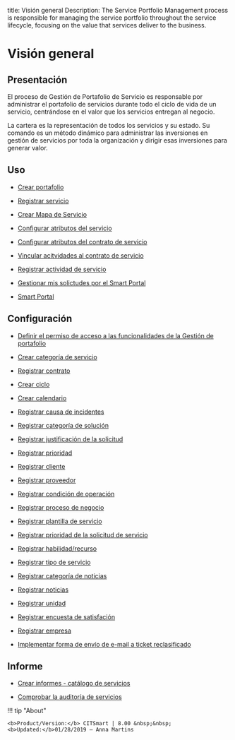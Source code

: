 title: Visión general
Description: The Service Portfolio Management process is responsible for managing the service portfolio throughout the service lifecycle, focusing on the value that services deliver to the business.
# Visión general

Presentación
----------------

El proceso de Gestión de Portafolio de Servicio es responsable por administrar el portafolio de servicios durante todo el ciclo de vida de un servicio, centrándose en el valor que los servicios entregan al negocio.

La cartera es la representación de todos los servicios y su estado. Su comando es un método dinámico para administrar las inversiones en gestión de servicios por toda la organización y dirigir esas inversiones para generar valor.

Uso
-------

- [Crear portafolio](/es-es/citsmart-platform-8/processes/portfolio-and-catalog/use/create-the-portfolio.html)

- [Registrar servicio](/es-es/citsmart-platform-8/processes/portfolio-and-catalog/use/register-a-service.html)

- [Crear Mapa de Servicio](/es-es/citsmart-platform-8/processes/portfolio-and-catalog/use/create-service-map.html)

- [Configurar atributos del servicio](/es-es/citsmart-platform-8/processes/portfolio-and-catalog/use/configure-services-attributes.html)

- [Configurar atributos del contrato de servicio](/es-es/citsmart-platform-8/processes/portfolio-and-catalog/use/service-contract-attributes.html)

- [Vincular acitvidades al contrato de servicio](/es-es/citsmart-platform-8/processes/portfolio-and-catalog/use/link-activity-to-service-contract.html)

- [Registrar actividad de servicio](/es-es/citsmart-platform-8/processes/portfolio-and-catalog/use/register-service-activity.html)

- [Gestionar mis solictudes por el Smart Portal](/es-es/citsmart-platform-8/processes/portfolio-and-catalog/use/request-through-Smart-Portal.html)

- [Smart Portal](/es-es/citsmart-platform-8/processes/portfolio-and-catalog/use/smart-portal.html)

Configuración
-----------------

- [Definir el permiso de acceso a las funcionalidades de la Gestión de portafolio](/es-es/citsmart-platform-8/processes/portfolio-and-catalog/configuration/access-portfolio-management.html)

- [Crear categoría de servicio](/es-es/citsmart-platform-8/processes/portfolio-and-catalog/configuration/create-service-category.html)

- [Registrar contrato](/es-es/citsmart-platform-8/processes/portfolio-and-catalog/configuration/register-contract.html)

- [Crear ciclo](/es-es/citsmart-platform-8/platform-administration/time/create-cycle.html)

- [Crear calendario](/es-es/citsmart-platform-8/platform-administration/time/create-calendar.html)

- [Registrar causa de incidentes](/es-es/citsmart-platform-8/processes/portfolio-and-catalog/configuration/register-cause-incidents.html)

- [Registrar categoría de solución](/es-es/citsmart-platform-8/processes/portfolio-and-catalog/configuration/register-solution-category.html)

- [Registrar justificación de la solicitud](/es-es/citsmart-platform-8/processes/portfolio-and-catalog/configuration/register-request-justification.html)

- [Registrar prioridad](/es-es/citsmart-platform-8/processes/portfolio-and-catalog/configuration/register-priority.html)

- [Registrar cliente](/es-es/citsmart-platform-8/processes/portfolio-and-catalog/configuration/register-client.html)

- [Registrar proveedor](/es-es/citsmart-platform-8/processes/portfolio-and-catalog/configuration/register-provider.html)

- [Registrar condición de operación](/es-es/citsmart-platform-8/processes/portfolio-and-catalog/configuration/register-operating-condition.html)

- [Registrar proceso de negocio](/es-es/citsmart-platform-8/processes/portfolio-and-catalog/configuration/register-business-process.html)

- [Registrar plantilla de servicio](/es-es/citsmart-platform-8/processes/portfolio-and-catalog/configuration/register-service-template.html)

- [Registrar prioridad de la solicitud de servicio](/es-es/citsmart-platform-8/processes/portfolio-and-catalog/configuration/register-service-request-priority.html)

- [Registrar habilidad/recurso](/es-es/citsmart-platform-8/processes/portfolio-and-catalog/configuration/register-skill-resource.html)

- [Registrar tipo de servicio](/es-es/citsmart-platform-8/processes/portfolio-and-catalog/configuration/register-type-of-service.html)

- [Registrar categoría de noticias](/es-es/citsmart-platform-8/processes/portfolio-and-catalog/configuration/register-news-category.html)

- [Registrar noticias](/es-es/citsmart-platform-8/processes/portfolio-and-catalog/configuration/register-news.html)

- [Registrar unidad](/es-es/citsmart-platform-8/platform-administration/region-and-language/register-unit.html)

- [Registrar encuesta de satisfación](/es-es/citsmart-platform-8/processes/portfolio-and-catalog/configuration/register-satisfaction-survey.html)

- [Registrar empresa](/es-es/citsmart-platform-8/processes/portfolio-and-catalog/configuration/register-company.html)

- [Implementar forma de envío de e-mail a ticket reclasificado](/es-es/citsmart-platform-8/processes/portfolio-and-catalog/configuration/send-email-reclassified-ticket.html)

Informe
----------

- [Crear informes - catálogo de servicios](/es-es/citsmart-platform-8/processes/portfolio-and-catalog/use/reports-service-catalog.html)

- [Comprobar la auditoría de servicios](/es-es/citsmart-platform-8/processes/portfolio-and-catalog/use/service-audit.html)

!!! tip "About"

    <b>Product/Version:</b> CITSmart | 8.00 &nbsp;&nbsp;
    <b>Updated:</b>01/28/2019 – Anna Martins
